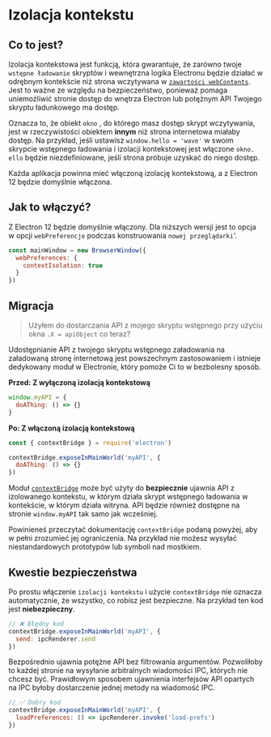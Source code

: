 # Izolacja kontekstu

## Co to jest?

Izolacja kontekstowa jest funkcją, która gwarantuje, że zarówno twoje `wstępne ładowanie` skryptów i wewnętrzna logika Electronu będzie działać w odrębnym kontekście niż strona wczytywana w [`zawartości webContents`](../api/web-contents.md).  Jest to ważne ze względu na bezpieczeństwo, ponieważ pomaga uniemożliwić stronie dostęp do wnętrza Electron lub potężnym API Twojego skryptu ładunkowego ma dostęp.

Oznacza to, że obiekt `okno` , do którego masz dostęp skrypt wczytywania, jest w rzeczywistości obiektem **innym** niż strona internetowa miałaby dostęp.  Na przykład, jeśli ustawisz `window.hello = 'wave'` w swoim skrypcie wstępnego ładowania i izolacji kontekstowej jest włączone `okno. ello` będzie niezdefiniowane, jeśli strona próbuje uzyskać do niego dostęp.

Każda aplikacja powinna mieć włączoną izolację kontekstową, a z Electron 12 będzie domyślnie włączona.

## Jak to włączyć?

Z Electron 12 będzie domyślnie włączony. Dla niższych wersji jest to opcja w opcji `webPreferencje` podczas konstruowania `nowej przeglądarki`'.

```javascript
const mainWindow = new BrowserWindow({
  webPreferences: {
    contextIsolation: true
  }
})
```

## Migracja

> Użyłem do dostarczania API z mojego skryptu wstępnego przy użyciu okna `.X = apiObject` co teraz?

Udostępnianie API z twojego skryptu wstępnego załadowania na załadowaną stronę internetową jest powszechnym zastosowaniem i istnieje dedykowany moduł w Electronie, który pomoże Ci to w bezbolesny sposób.

**Przed: Z wyłączoną izolacją kontekstową**

```javascript
window.myAPI = {
  doAThing: () => {}
}
```

**Po: Z włączoną izolacją kontekstową**

```javascript
const { contextBridge } = require('electron')

contextBridge.exposeInMainWorld('myAPI', {
  doAThing: () => {}
})
```

Moduł [`contextBridge`](../api/context-bridge.md) może być użyty do **bezpiecznie** ujawnia API z izolowanego kontekstu, w którym działa skrypt wstępnego ładowania w kontekście, w którym działa witryna. API będzie również dostępne na stronie `window.myAPI` tak samo jak wcześniej.

Powinieneś przeczytać dokumentację `contextBridge` podaną powyżej, aby w pełni zrozumieć jej ograniczenia.  Na przykład nie możesz wysyłać niestandardowych prototypów lub symboli nad mostkiem.

## Kwestie bezpieczeństwa

Po prostu włączenie `izolacji kontekstu` i użycie `contextBridge` nie oznacza automatycznie, że wszystko, co robisz jest bezpieczne.  Na przykład ten kod jest **niebezpieczny**.

```javascript
// ❌ Błędny kod
contextBridge.exposeInMainWorld('myAPI', {
  send: ipcRenderer.send
})
```

Bezpośrednio ujawnia potężne API bez filtrowania argumentów. Pozwoliłoby to każdej stronie na wysyłanie arbitralnych wiadomości IPC, których nie chcesz być. Prawidłowym sposobem ujawnienia interfejsów API opartych na IPC byłoby dostarczenie jednej metody na wiadomość IPC.

```javascript
// ✅ Dobry kod
contextBridge.exposeInMainWorld('myAPI', {
  loadPreferences: () => ipcRenderer.invoke('load-prefs')
})
```

